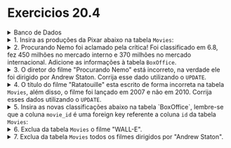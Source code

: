 # Exercicios 20.4
<details>
  <summary>Banco de Dados</summary>

```sql
DROP SCHEMA IF EXISTS Pixar;
CREATE SCHEMA Pixar;
USE Pixar;

CREATE TABLE Movies (
  id INTEGER auto_increment PRIMARY KEY NOT NULL,
  title VARCHAR(30) NOT NULL,
  director VARCHAR(30) NULL,
  year INT NOT NULL,
  length_minutes INT NOT NULL
);

CREATE TABLE BoxOffice (
  movie_id INTEGER,
  FOREIGN KEY (movie_id) REFERENCES Movies (id),
  rating DECIMAL(2,1) NOT NULL,
  domestic_sales INT NOT NULL,
  international_sales INT NOT NULL
);

INSERT INTO Movies(title, director, year, length_minutes)
  VALUES ('Toy Story', 'John Lasseter', 1995, 81),
         ('Vida de inseto', 'Andrew Staton', 1998, 95),
         ('ratatui', 'Brad Bird', 2010, 115),
         ('UP', 'Pete Docter', 2009, 101),
         ('Carros', 'John Lasseter', 2006, 117),
         ('Toy Story 2', 'John Lasseter', 1999, 93),
         ('Valente', 'Brenda Chapman', 2012, 98);


INSERT INTO BoxOffice(movie_id, rating, domestic_sales, international_sales)
  VALUES (1, 8.3, 190000000, 170000000),
         (2, 7.2, 160000000, 200600000),
         (3, 7.9, 245000000, 239000000),
         (4, 6.1, 330000000, 540000000),
         (5, 7.8, 140000000, 310000000),
         (6, 5.8, 540000000, 600000000),
         (7, 7.5, 250000000, 190000000);
   ```         
</details>
<details>
  <summary>1. Insira as produções da Pixar abaixo na tabela <code>Movies</code>:</summary>
  
- Monstros SA, de Pete Docter, lançado em 2001, com 92 minutos de duração.
- Procurando Nemo, de John Lasseter, lançado em 2003, com 107 minutos de duração.
- Os Incríveis, de Brad Bird, lançado em 2004, com 116 minutos de duração.
- WALL-E, de Pete Docter, lançada em 2008, com 104 minutos de duração.

```sql

   ```

</details>
<details>
  <summary>2. Procurando Nemo foi aclamado pela crítica! Foi classificado em 6.8, fez 450 milhões no mercado interno e 370 milhões no mercado internacional. Adicione as informações à tabela <code>BoxOffice</code>.</summary>

```sql

   ```

</details>
<details>
  <summary>3. O diretor do filme "Procurando Nemo" está incorreto, na verdade ele foi dirigido por Andrew Staton. Corrija esse dado utilizando o <code>UPDATE</code>.</summary>

```sql

   ```

</details>
<details>
  <summary>4. O título do filme "Ratatouille" esta escrito de forma incorreta na tabela <code>Movies</code>, além disso, o filme foi lançado em 2007 e não em 2010. Corrija esses dados utilizando o <code>UPDATE</code>.</summary>

```sql

   ```

</details>
<details>
  <summary>5. Insira as novas classificações abaixo na tabela `BoxOffice`, lembre-se que a coluna <code>movie_id</code> é uma foreign key referente a coluna <code>id</code> da tabela <code>Movies</code>:</summary>
  
- Monsters SA, classificado em 8.5, lucrou 300 milhões no mercado interno e 250 milhões no mercado internacional.
- Os Incríveis, classificado em 7.4, lucrou 460 milhões no mercado interno e 510 milhões no mercado internacional.
- WALL-E, classificado em 9.9, lucrou 290 milhões no mercado interno e 280 milhões no mercado internacional.

```sql

   ```

</details>
<details>
  <summary>6. Exclua da tabela <code>Movies</code> o filme "WALL-E".</summary>

```sql

   ```

</details>
<details>
  <summary>7. Exclua da tabela <code>Movies</code> todos os filmes dirigidos por "Andrew Staton".</summary>

```sql

   ```

</details>
